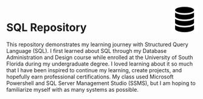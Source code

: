 <picture>
  <source srcset="https://github.com/englands/SQL/blob/main/SQL-icon-white.svg" media="(prefers-color-scheme: light)">
  <img src="https://github.com/englands/SQL/blob/main/SQL-icon-black.svg" width=70 align=right alt="Your logo description">
</picture>

# SQL Repository

This repository demonstrates my learning journey with Structured Query Language (SQL). I first learned about SQL through my Database Administration and Design course while enrolled at the University of South Florida during my undergraduate degree. I loved learning about it so much that I have been inspired to continue my learning, create projects, and hopefully earn professional certifications. My class used Microsoft Powershell and SQL Server Management Studio (SSMS), but I am hoping to familiarize myself with as many systems as possible.
